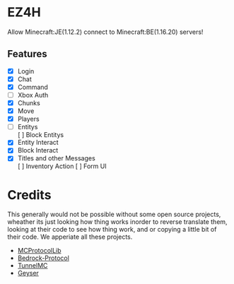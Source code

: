 # EZ4H
Allow Minecraft:JE(1.12.2) connect to Minecraft:BE(1.16.20) servers!  
## Features
- [x] Login  
- [x] Chat  
- [x] Command  
- [ ] Xbox Auth  
- [X] Chunks  
- [X] Move  
- [X] Players  
- [ ] Entitys  
  [ ] Block Entitys  
- [X] Entity Interact  
- [X] Block Interact  
- [X] Titles and other Messages  
  [ ] Inventory Action
  [ ] Form UI

# Credits
This generally would not be possible without some open source projects, wheather its just looking how thing works inorder to reverse translate them, looking at their code to see how thing work, and or copying a little bit of their code. We apperiate all these projects.  
- [MCProtocolLib](https://github.com/Steveice10/MCProtocolLib)
- [Bedrock-Protocol](https://github.com/PowerNukkit/Bedrock-Protocol)
- [TunnelMC](https://github.com/THEREALWWEFAN231/TunnelMC)
- [Geyser](https://github.com/GeyserMC/Geyser)